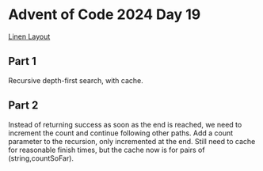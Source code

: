 # Advent of Code 2024 Day 19
[Linen Layout](https://adventofcode.com/2024/day/19)

## Part 1

Recursive depth-first search, with cache.

## Part 2

Instead of returning success as soon as the end is reached,
we need to increment the count and continue following other paths.
Add a count parameter to the recursion, only incremented at the end.
Still need to cache for reasonable finish times, but the cache
now is for pairs of (string,countSoFar).
